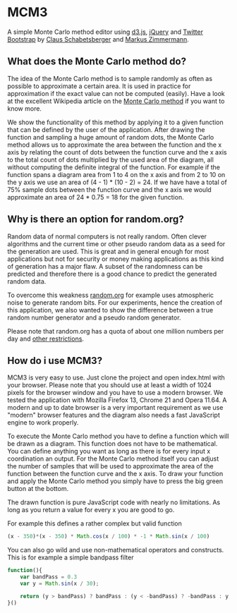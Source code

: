# MCM3

A simple Monte Carlo method editor using [d3.js](http://d3js.org/), [jQuery](http://jquery.com/) and [Twitter Bootstrap](http://twitter.github.com/bootstrap/) by [Claus Schabetsberger](mailto:claus.schabetsberger@gmail.com) and [Markus Zimmermann](mailto:markus.zimmermann@nethead.at).


## What does the Monte Carlo method do?

The idea of the Monte Carlo method is to sample randomly as often as possible to approximate a certain area. It is used in practice for approximation if the exact value can not be computed (easily). Have a look at the excellent Wikipedia article on the [Monte Carlo method](https://en.wikipedia.org/wiki/Monte_Carlo_method) if you want to know more.

We show the functionality of this method by applying it to a given function that can be defined by the user of the application. After drawing the function and sampling a huge amount of random dots, the Monte Carlo method allows us to approximate the area between the function and the x axis by relating the count of dots between the function curve and the x axis to the total count of dots multiplied by the used area of the diagram, all without computing the definite integral of the function. For example if the function spans a diagram area from 1 to 4 on the x axis and from 2 to 10 on the y axis we use an area of (4 - 1) * (10 - 2) = 24. If we have have a total of 75% sample dots between the function curve and the x axis we would approximate an area of 24 * 0.75 = 18 for the given function.


## Why is there an option for random.org?

Random data of normal computers is not really random. Often clever algorithms and the current time or other pseudo random data as a seed for the generation are used. This is great and in general enough for most applications but not for security or money making applications as this kind of generation has a major flaw. A subset of the randomness can be predicted and therefore there is a good chance to predict the generated random data.

To overcome this weakness [random.org](http://www.random.org/) for example uses atmospheric noise to generate random bits. For our experiments, hence the creation of this application, we also wanted to show the difference between a true random number generator and a pseudo random generator.

Please note that random.org has a quota of about one million numbers per day and [other restrictions](http://www.random.org/faq/).


## How do i use MCM3?

MCM3 is very easy to use. Just clone the project and open index.html with your browser. Please note that you should use at least a width of 1024 pixels for the browser window and you have to use a modern browser. We tested the application with Mozilla Firefox 13, Chrome 21 and Opera 11.64. A modern and up to date browser is a very important requirement as we use "modern" browser features and the diagram also needs a fast JavaScript engine to work properly.

To execute the Monte Carlo method you have to define a function which will be drawn as a diagram. This function does not have to be mathematical. You can define anything you want as long as there is for every input x coordination an output. For the Monte Carlo method itself you can adjust the number of samples that will be used to approximate the area of the function between the function curve and the x axis. To draw your function and apply the Monte Carlo method you simply have to press the big green button at the bottom.

The drawn function is pure JavaScript code with nearly no limitations. As long as you return a value for every x you are good to go.

For example this defines a rather complex but valid function

``` javascript
(x - 350)*(x - 350) * Math.cos(x / 100) * -1 * Math.sin(x / 100)
```

You can also go wild and use non-mathematical operators and constructs. This is for example a simple bandpass filter

``` javascript
function(){
	var bandPass = 0.3
	var y = Math.sin(x / 30);

	return (y > bandPass) ? bandPass : (y < -bandPass) ? -bandPass : y;
}()
```
